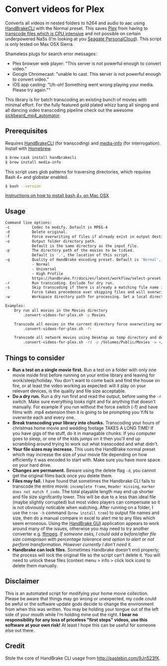 # Convert videos for Plex
Converts all videos in nested folders to h264 and audio to aac using [HandBrakeCLI](https://handbrake.fr/docs/en/latest/cli/cli-options.html) with the Normal preset. This saves [Plex](https://www.plex.tv/) from having to [transcode files which is CPU intensive](https://support.plex.tv/hc/en-us/articles/200250377-Transcoding-Media) and not possible on certain underpowered NaSs (I'm looking at you [Seagate PersonalCloud](https://forums.plex.tv/discussion/151449/seagate-personal-cloud-support-for-plex)). This script is only tested on Max OSX Sierra.

Shameless plugs for search error messages:
* Plex browser web player: "This server is not powerful enough to convert video."
* Google Chromecast: "unable to cast. This server is not powerful enough to convert video."
* iOS app casting: "Uh-oh! Something went wrong playing your media. Please try again.""

This library is for batch transcoding an existing bunch of movies with minimal effort. For the fully featured gold plated whizz bang all singing and all dancing video transcoding pipeline check out the awesome [sickbeard_mp4_automator](https://github.com/mdhiggins/sickbeard_mp4_automator).

## Prerequisites

Requires [HandBrakeCLI](https://handbrake.fr/docs/en/latest/cli/cli-options.html) (for transcoding) and [media-info](https://mediaarea.net/nn/MediaInfo) (for interrogation). Install with [Homebrew](http://brew.sh/).

```bash
$ brew cask install handbrakecli
$ brew install media-info
```

This script uses glob patterns for traversing directories, which requires Bash 4+ and globstar enabled.

```bash
$ bash --version
```

[Instructions on how to install bash 4+ on Mac OSX](https://gist.github.com/reggi/475793ea1846affbcfe8)

## Usage

```bash
Command line options:
-c          Codec to modify. Default is MPEG-4
-d          Delete original.
-f          Force overwriting of files if already exist in output destination.
-o          Output folder directory path.
            Default is the same directory as the input file.
-p          The directory path of the movies to be tidied.
            Default is '.', the location of this script.
-q          Quality of HandBrake encoding preset. Default is 'Normal'.
            - Normal
            - Universal
            - High Profile
            https://handbrake.fr/docs/en/latest/workflow/select-preset.html
-r          Run transcoding. Exclude for dry run.
-s          Skip transcoding if there is already a matching file name in the output destination.
            Force takes precedence over skipping files and will overwrite them if both flags present.
-w          Workspace directory path for processing. Set a local directory for faster transcoding over network.

Examples:
    Dry run all movies in the Movies directory
        .convert-videos-for-plex.sh -p Movies

    Transcode all movies in the current directory force overwriting matching .mp4 files.
        .convert-videos-for-plex.sh -fr

    Transcode all network movies using Desktop as temp directory and delete original files.
        .convert-videos-for-plex.sh -rd -p /Volumes/Public/Movies -w ~/Desktop
```

## Things to consider

* **Run a test on a single movie first.** Run a test on a folder with only one movie inside first before running on your entire library and leaving for work/sleep/holiday. You don't want to come back and find the house on fire, or at least the video working as expected: will it play on your relevant devices, is the quality and file size acceptable.
* **Do a dry run.** Run a dry run first and read the output, before using the ```-r``` switch. Make sure everything looks right and fix anything that doesn't manually. For example if you run without the force switch (-f) and have films with .mp4 extension then it is going to be prompting you Y/N to overwrite each and every one.
* **Break transcoding your library into chunks.** Transcoding your hours of christmas home movie and wedding footage TAKES A LONG TIME! If you have gigs of the stuff, do it in managable chunks. If you computer goes to sleep, or one of the kids jumps on it then you'll end up scrambling around trying to work out what transcoded and what didn't.
* **Your file sizes may increase.** This uses the HandBrake normal preset which may increase the size of your movie file depending on how efficiently it was encoded to start with. Make sure you have more space on your hard drive.
* **Changes are permanent.** Beware using the delete flag ```-d```, you cannot get the original films back once you delete them.
* **Files may fail.** I have found that sometimes the Handbrake CLI fails to transcode the entire movie: ```incomplete frame```, ```Header missing```, ```marker does not match f_code```. The total playable length may end up shorter and file size signifcantly lower. This will be due to a less than ideal file (maybe slightly corrupted) but most video players can compensate so it is not obviously noticable when watching. After running on a folder, I use the ```tree -h``` command (```brew install tree```) to output file names and size, then do a manual compare in excel to alert me to any files which seem erroneous. Using the [HandBrake GUI](https://handbrake.fr/) application appears to work around many of the issues, otherwise you may need to try another converter e.g. [ffmpeg](https://trac.ffmpeg.org/wiki/CompilationGuide/MacOSX). *If someone asks, I could add a before/after file size comaprison with percentage tolerance and option to alert or not perform transformation. However currently I don't need it.*
* **Handbrake can lock files.** Sometimes Handbrake doesn't end properly; the process will lock the original file so the script can't delete it. You will need to unlock these files (context menu > info > click lock icon) to delete them manually.

## Disclaimer

This is an automated script for modifying your home movie collection. Please be aware that things may go wrong or unexpected, my code could be awful or the software update gods decide to change the environment from when this was written. You may be holding your tongue out of the left side of your mouth while I'm holding mine out the right. **I bear no responsibility for any loss of priceless "first steps" videos, use this software at your own risk!** At least I hope this can be useful for someone else out there.

## Credit

Stole the core of HandBrake CLI usage from http://pastebin.com/9JnS23fK.


